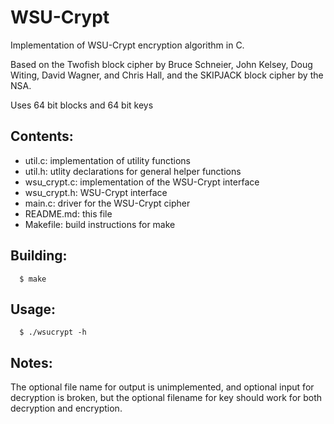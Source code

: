 WSU-Crypt
=========

Implementation of WSU-Crypt encryption algorithm in C.

Based on the Twofish block cipher by Bruce Schneier, John Kelsey, Doug Witing, David Wagner, and Chris Hall, and the SKIPJACK block cipher by the NSA.

Uses 64 bit blocks and 64 bit keys


## Contents:
  - <span>util.c</span>: implementation of utility functions
  - <span>util.h</span>: utlity declarations for general helper functions
  - <span>wsu_crypt.c</span>: implementation of the WSU-Crypt interface
  - <span>wsu_crypt.h</span>: WSU-Crypt interface
  - <span>main.c</span>: driver for the WSU-Crypt cipher
  - <span>README.md</span>: this file
  - <span>Makefile</span>: build instructions for make

## Building:
```
  $ make
```
  
## Usage:
```
  $ ./wsucrypt -h
```

## Notes:
  The optional file name for output is unimplemented, and optional input for decryption is broken, but the optional filename for key should work for both decryption and encryption.